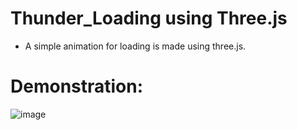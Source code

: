 # Thunder_Loading using Three.js
- A simple animation for loading is made using three.js.
# Demonstration:
![image](https://github.com/user-attachments/assets/bf6c9869-d524-4d14-901a-bc38a214b599)
